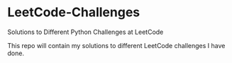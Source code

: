 # LeetCode-Challenges
Solutions to Different Python Challenges at LeetCode

This repo will contain my solutions to different LeetCode challenges I have done.
